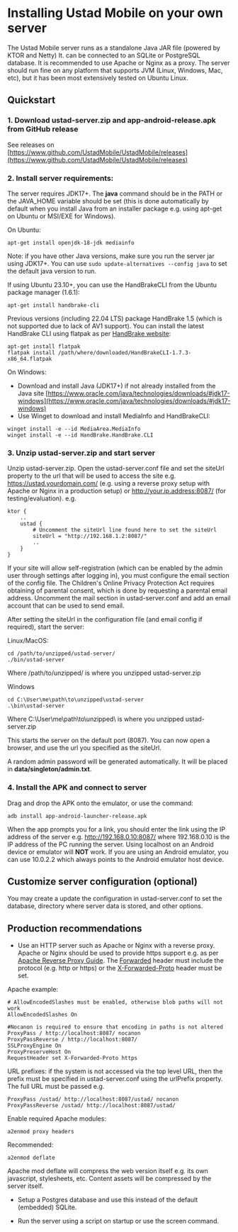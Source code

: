 # Installing Ustad Mobile on your own server

The Ustad Mobile server runs as a standalone Java JAR file (powered by KTOR and Netty) It. can be
connected to an SQLite or PostgreSQL database. It is recommended to use Apache or Nginx as a proxy.
The server should run fine on any platform that supports JVM (Linux, Windows, Mac, etc), but it has
been most extensively tested on Ubuntu Linux.

## Quickstart

### 1. Download ustad-server.zip and app-android-release.apk from GitHub release
See releases on [https://www.github.com/UstadMobile/UstadMobile/releases](https://www.github.com/UstadMobile/UstadMobile/releases)

### 2. Install server requirements:

The server requires JDK17+. The __java__ command should be in the PATH or the JAVA_HOME variable should
be set (this is done automatically by default when you install Java from an installer package e.g. 
using apt-get on Ubuntu or MSI/EXE for Windows).

On Ubuntu:
```
apt-get install openjdk-18-jdk mediainfo
```
Note: if you have other Java versions, make sure you run the server jar using JDK17+. You can use ``sudo update-alternatives --config java``
to set the default java version to run.

If using Ubuntu 23.10+, you can use the HandBrakeCLI from the Ubuntu package manager (1.6.1):
```
apt-get install handbrake-cli
```

Previous versions (including 22.04 LTS) package HandBrake 1.5 (which is not supported due to lack of
AV1 support). You can install the latest HandBrake CLI using flatpak as per [HandBrake website](https://handbrake.fr/downloads2.php):
```
apt-get install flatpak
flatpak install /path/where/downloaded/HandBrakeCLI-1.7.3-x86_64.flatpak
```

On Windows:
* Download and install Java (JDK17+) if not already installed from the Java site [https://www.oracle.com/java/technologies/downloads/#jdk17-windows](https://www.oracle.com/java/technologies/downloads/#jdk17-windows)
* Use Winget to download and install MediaInfo and HandBrakeCLI:
```
winget install -e --id MediaArea.MediaInfo
winget install -e --id HandBrake.HandBrake.CLI
```

### 3. Unzip ustad-server.zip and start server

Unzip ustad-server.zip. Open the ustad-server.conf file and set the siteUrl property to the url that 
will be used to access the site e.g. https://ustad.yourdomain.com/ (e.g. using a reverse proxy setup
with Apache or Nginx in a production setup) or http://your.ip.address:8087/ (for testing/evaluation).
e.g.
```
ktor {
    ..
    ustad {
        # Uncomment the siteUrl line found here to set the siteUrl
        siteUrl = "http://192.168.1.2:8087/"
        ..
    }
}        
```

If your site will allow self-registration (which can be enabled by the admin user through settings
after logging in), you must configure the email section of the config file. The Children's Online 
Privacy Protection Act requires obtaining of parental consent, which is done by requesting a parental
email address. Uncomment the mail section in ustad-server.conf and add an email account that can be
used to send email.

After setting the siteUrl in the configuration file (and email config if required), start the server:

Linux/MacOS:
```
cd /path/to/unzipped/ustad-server/
./bin/ustad-server
```
Where /path/to/unzipped/ is where you unzipped ustad-server.zip

Windows
```
cd C:\User\me\path\to\unzipped\ustad-server
.\bin\ustad-server
```
Where C:\User\me\path\to\unzipped\ is where you unzipped ustad-server.zip

This starts the server on the default port (8087). You can now open a browser, and use the url
you specified as the siteUrl.

A random admin password will be generated automatically. It will be placed in
**data/singleton/admin.txt**.

### 4. Install the APK and connect to server

Drag and drop the APK onto the emulator, or use the command:

```
adb install app-android-launcher-release.apk
```

When the app prompts you for a link, you should enter the link using the IP address of the server
e.g. http://192.168.0.10:8087/ where 192.168.0.10 is the IP address of the PC running the server.
Using localhost on an Android device or emulator will **NOT** work. If you are using an Android
emulator, you can use 10.0.2.2 which always points to the Android emulator host device.


## Customize server configuration (optional)

You may create a update the configuration in ustad-server.conf to set the database, directory where
server data is stored, and other options. 

## Production recommendations

* Use an HTTP server such as Apache or Nginx with a reverse proxy. Apache or Nginx
  should be used to provide https support e.g. as per [Apache Reverse Proxy Guide](https://httpd.apache.org/docs/2.4/howto/reverse_proxy.html).
  The [Forwarded](https://developer.mozilla.org/en-US/docs/Web/HTTP/Headers/Forwarded) header must
  include the protocol (e.g. http or https) or the [X-Forwarded-Proto](https://developer.mozilla.org/en-US/docs/Web/HTTP/Headers/X-Forwarded-Proto)
  header must be set. 

Apache example:
```
# AllowEncodedSlashes must be enabled, otherwise blob paths will not work
AllowEncodedSlashes On

#Nocanon is required to ensure that encoding in paths is not altered
ProxyPass / http://localhost:8087/ nocanon
ProxyPassReverse / http://localhost:8087/
SSLProxyEngine On
ProxyPreserveHost On
RequestHeader set X-Forwarded-Proto https
```

URL prefixes: if the system is not accessed via the top level URL, then the prefix must be specified
in ustad-server.conf using the urlPrefix property. The full URL must be passed e.g.
```
ProxyPass /ustad/ http://localhost:8087/ustad/ nocanon
ProxyPassReverse /ustad/ http://localhost:8087/ustad/
```

Enable required Apache modules:
```
a2enmod proxy headers
```
Recommended:
```
a2enmod deflate
```
Apache mod deflate will compress the web version itself e.g. its own javascript, stylesheets, etc. 
Content assets will be compressed by the server itself.

* Setup a Postgres database and use this instead of the default (embedded) SQLite.

* Run the server using a script on startup or use the screen command.

